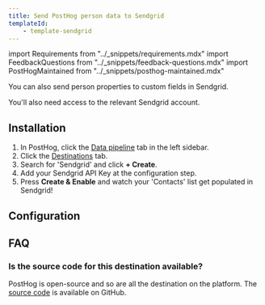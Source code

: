 ```yaml
---
title: Send PostHog person data to Sendgrid
templateId:
    - template-sendgrid
---
```


import Requirements from "../_snippets/requirements.mdx"
import FeedbackQuestions from "../_snippets/feedback-questions.mdx"
import PostHogMaintained from "../_snippets/posthog-maintained.mdx"

You can also send person properties to custom fields in Sendgrid.

<Requirements />

You'll also need access to the relevant Sendgrid account.

## Installation

1. In PostHog, click the [Data pipeline](https://us.posthog.com/pipeline/overview) tab in the left sidebar.
2. Click the [Destinations](https://us.posthog.com/pipeline/destinations) tab.
3. Search for 'Sendgrid' and click **+ Create**.
4. Add your Sendgrid API Key at the configuration step.
5. Press **Create & Enable** and watch your 'Contacts' list get populated in Sendgrid!

<HideOnCDPIndex>

## Configuration

<TemplateParameters />

## FAQ

### Is the source code for this destination available?

PostHog is open-source and so are all the destination on the platform. The [source code](https://github.com/PostHog/posthog/blob/master/posthog/cdp/templates/sendgrid/template_sendgrid.py) is available on GitHub.

<PostHogMaintained />

<FeedbackQuestions />

</HideOnCDPIndex>